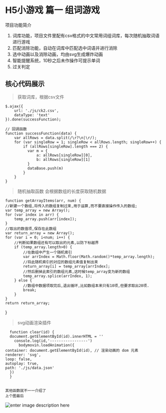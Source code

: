 # H5小游戏 篇一 组词游戏
项目功能简介

 1. 词库功能，项目文件里配有csv格式的中文常用词组词库，每次随机抽取词语进行游戏
 2. 匹配消除功能，自动在词库中匹配选中词语并进行消除
 3. 选中动画以及消除动画，均由svg生成爆炸动画
 4. 智能提醒系统，10秒之后未作操作可提示单词
 5. 过关判定
 
 ## 核心代码展示

>  获取词库，根据csv文件

 

    $.ajax({
        url: './js/ck2.csv',
        dataType: 'text'
    }).done(successFunction);
    
    // 回调函数
    function successFunction(data) {
        var allRows = data.split(/\r?\n|\r/);
        for (var singleRow = 1; singleRow < allRows.length; singleRow++) {
            if (allRows[singleRow].length === 2) {
              var m = {
                  a: allRows[singleRow][0],
                  b: allRows[singleRow][1]
              }
              dataBase.push(m)
            }
        }
    }

>随机抽取函数
>会根据数组的长度获取随机数据

   

    function getArrayItems(arr, num) {
    //新建一个数组,将传入的数组复制过来,用于运算,而不要直接操作传入的数组;
    var temp_array = new Array();
    for (var index in arr) {
        temp_array.push(arr[index]);
    }
    //取出的数值项,保存在此数组
    var return_array = new Array();
    for (var i = 0; i<num; i++) {
        //判断如果数组还有可以取出的元素,以防下标越界
        if (temp_array.length>0) {
            //在数组中产生一个随机索引
            var arrIndex = Math.floor(Math.random()*temp_array.length);
            //将此随机索引的对应的数组元素值复制出来
            return_array[i] = temp_array[arrIndex];
            //然后删掉此索引的数组元素,这时候temp_array变为新的数组
            temp_array.splice(arrIndex, 1);
        } else {
            //数组中数据项取完后,退出循环,比如数组本来只有10项,但要求取出20项.
            break;
        }
    }
    return return_array;
}

> svg动画渲染插件

      function clear(id) {
      document.getElementById(id).innerHTML = ''
        console.log(id,'-----------------')
          bodymovin.loadAnimation({
	container: document.getElementById(id), // 渲染动画的 dom 元素
	renderer: 'svg',
	loop: false,
	autoplay: true,
	path: './js/data.json'
	  })
	  }


    其他函数就不一一介绍了
    上个图最后
    
    
![enter image description here](http://koalareading-teacher-web.oss-cn-beijing.aliyuncs.com/test/WechatIMG92.jpeg)



 
